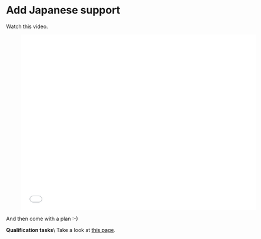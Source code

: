 
# Add Japanese support

Watch this video.

<div class="video">
<figure>
    <iframe width="640" height="480" src="//www.youtube.com/embed/7QhwgrOrnyE" frameborder="0" allowfullscreen></iframe>
</figure>
</div>
And then come with a plan :-) 

**Qualification tasks**\\
Take a look at [this page](https://ccextractor.org/public/gsoc/takehome).

